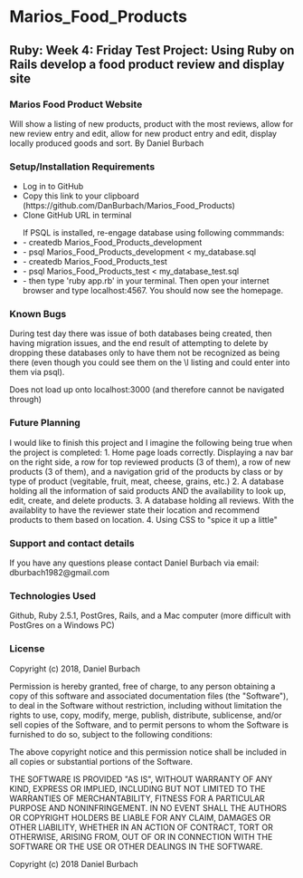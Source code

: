 <h1>Marios_Food_Products</h1>
<h2>Ruby: Week 4: Friday Test Project: Using Ruby on Rails develop a food product review and display site</h2>

<h3>Marios Food Product Website</h3>
Will show a listing of new products, product with the most reviews, allow for new review entry and edit, allow for new product entry and edit, display locally produced goods and sort.
By Daniel Burbach

<h3>Setup/Installation Requirements</h3>
<ul>
<li>Log in to GitHub</li>
<li>Copy this link to your clipboard (https://github.com/DanBurbach/Marios_Food_Products)</li>
<li>Clone GitHub URL in terminal</li></ul>

<ul>
If PSQL is installed, re-engage database using following commmands:
<li>- createdb Marios_Food_Products_development</li>
<li>- psql Marios_Food_Products_development < my_database.sql</li>
<li>- createdb Marios_Food_Products_test</li>
<li>- psql Marios_Food_Products_test < my_database_test.sql</li>
<li>- then type 'ruby app.rb' in your terminal. Then open your internet browser and type localhost:4567. You should now see the homepage.</li>
</ul>

<h3>Known Bugs</h3>
During test day there was issue of both databases being created, then having migration issues, and the end result of attempting to delete by dropping these databases only to have them not be recognized as being there (even though you could see them on the \l listing and could enter into them via psql).

Does not load up onto localhost:3000 (and therefore cannot be navigated through)

<h3>Future Planning</h3>
I would like to finish this project and I imagine the following being true when the project is completed:
1. Home page loads correctly. Displaying a nav bar on the right side, a row for top reviewed products (3 of them), a row of new products (3 of them), and a navigation grid of the products by class or by type of product (vegitable, fruit, meat, cheese, grains, etc.)
2. A database holding all the information of said products AND the availability to look up, edit, create, and delete products.
3. A database holding all reviews. With the availablity to have the reviewer state their location and recommend products to them based on location.
4. Using CSS to "spice it up a little"

<h3>Support and contact details</h3>
If you have any questions please contact Daniel Burbach via email: dburbach1982@gmail.com

<h3>Technologies Used</h3>
Github, Ruby 2.5.1, PostGres, Rails, and a Mac computer (more difficult with PostGres on a Windows PC)

<h3>License</h3>
Copyright (c) 2018, Daniel Burbach

Permission is hereby granted, free of charge, to any person obtaining a copy of this software and associated documentation files (the "Software"), to deal in the Software without restriction, including without limitation the rights to use, copy, modify, merge, publish, distribute, sublicense, and/or sell copies of the Software, and to permit persons to whom the Software is furnished to do so, subject to the following conditions:

The above copyright notice and this permission notice shall be included in all copies or substantial portions of the Software.

THE SOFTWARE IS PROVIDED "AS IS", WITHOUT WARRANTY OF ANY KIND, EXPRESS OR IMPLIED, INCLUDING BUT NOT LIMITED TO THE WARRANTIES OF MERCHANTABILITY, FITNESS FOR A PARTICULAR PURPOSE AND NONINFRINGEMENT. IN NO EVENT SHALL THE AUTHORS OR COPYRIGHT HOLDERS BE LIABLE FOR ANY CLAIM, DAMAGES OR OTHER LIABILITY, WHETHER IN AN ACTION OF CONTRACT, TORT OR OTHERWISE, ARISING FROM, OUT OF OR IN CONNECTION WITH THE SOFTWARE OR THE USE OR OTHER DEALINGS IN THE SOFTWARE.

Copyright (c) 2018 Daniel Burbach
